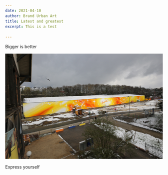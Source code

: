 ```yaml
---
date: 2021-04-10
author: Brand Urban Art
title: Latest and greatest
excerpt: This is a test

---
```

Bigger is better

![](/uploads/brandhalle_utopia_stadt_t1.jpg)

Express yourself